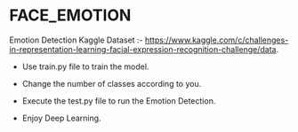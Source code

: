 # FACE_EMOTION
 Emotion Detection
Kaggle Dataset :- https://www.kaggle.com/c/challenges-in-representation-learning-facial-expression-recognition-challenge/data.

- Use train.py file to train the model.

- Change the number of classes according to you.

- Execute the test.py file to run the Emotion Detection.

- Enjoy Deep Learning.
